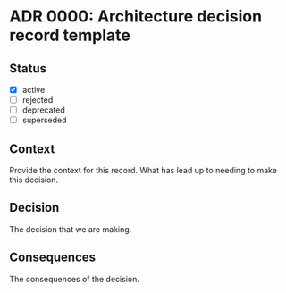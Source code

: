 <!-- File format adr/adr-0000-project-keyword-YYYY-MM-DD.md -->

# ADR 0000: Architecture decision record template

## Status

- [x] active
- [ ] rejected
- [ ] deprecated
- [ ] superseded

## Context

Provide the context for this record. What has lead up to needing to make this decision.

## Decision

The decision that we are making.

## Consequences

The consequences of the decision.
